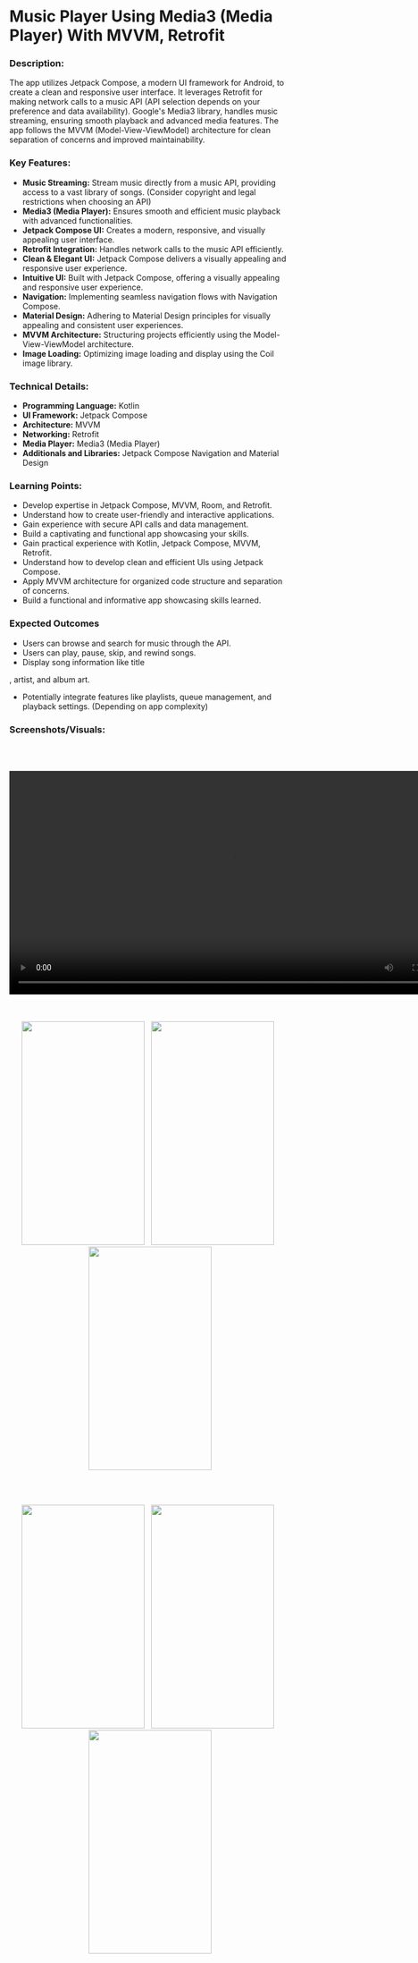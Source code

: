 # Music Player Using Media3 (Media Player) With MVVM, Retrofit

### Description:

The app utilizes Jetpack Compose, a modern UI framework for Android, to create a clean and responsive user interface. It leverages Retrofit for making network calls to a music API (API selection depends on your preference and data availability). Google's Media3 library, handles music streaming, ensuring smooth playback and advanced media features. The app follows the MVVM (Model-View-ViewModel) architecture for clean separation of concerns and improved maintainability.

### Key Features:

- **Music Streaming:** Stream music directly from a music API, providing access to a vast library of songs. (Consider copyright and legal restrictions when choosing an API)
- **Media3 (Media Player):** Ensures smooth and efficient music playback with advanced functionalities.
- **Jetpack Compose UI:** Creates a modern, responsive, and visually appealing user interface.
- **Retrofit Integration:** Handles network calls to the music API efficiently.
- **Clean & Elegant UI:** Jetpack Compose delivers a visually appealing and responsive user experience.
- **Intuitive UI:** Built with Jetpack Compose, offering a visually appealing and responsive user experience.
- **Navigation:** Implementing seamless navigation flows with Navigation Compose.
- **Material Design:** Adhering to Material Design principles for visually appealing and consistent user experiences.
- **MVVM Architecture:** Structuring projects efficiently using the Model-View-ViewModel architecture.
- **Image Loading:** Optimizing image loading and display using the Coil image library.

### Technical Details:

- **Programming Language:** Kotlin
- **UI Framework:** Jetpack Compose
- **Architecture:** MVVM
- **Networking:** Retrofit
- **Media Player:** Media3 (Media Player)
- **Additionals and Libraries:** Jetpack Compose Navigation and Material Design

### Learning Points:

- Develop expertise in Jetpack Compose, MVVM, Room, and Retrofit.
- Understand how to create user-friendly and interactive applications.
- Gain experience with secure API calls and data management.
- Build a captivating and functional app showcasing your skills.
- Gain practical experience with Kotlin, Jetpack Compose, MVVM, Retrofit.
- Understand how to develop clean and efficient UIs using Jetpack Compose.
- Apply MVVM architecture for organized code structure and separation of concerns.
- Build a functional and informative app showcasing skills learned.

### Expected Outcomes

- Users can browse and search for music through the API.
- Users can play, pause, skip, and rewind songs.
- Display song information like title



, artist, and album art.
- Potentially integrate features like playlists, queue management, and playback settings. (Depending on app complexity)


### Screenshots/Visuals:

<br><br>
<div align="center"><video src="https://github.com/Shahnawazk7944/Music_Player_Task/assets/74444644/d2df08b1-1e82-4bb3-917c-c8c044e29695" height="400" ></video></div>
<br><br>
<p align="center">
<img src="https://github.com/Shahnawazk7944/Music_Player_Task/assets/74444644/54e500f9-cd0a-491d-b226-f78644f219fa" width="220" height="400" >&nbsp;&nbsp;
 <img src="https://github.com/Shahnawazk7944/Music_Player_Task/assets/74444644/511253b9-2a33-45be-baa3-3fdcee749f51" width="220" height="400" >&nbsp;&nbsp;
  <img src="https://github.com/Shahnawazk7944/Music_Player_Task/assets/74444644/b3bf00a4-5858-4081-97e9-e23f2a088afb" width="220" height="400" >
</p>
<br><br>
<p align="center">
<img src="https://github.com/Shahnawazk7944/Music_Player_Task/assets/74444644/7033791f-2827-4018-870c-243d05492d8e" width="220" height="400" >&nbsp;&nbsp;
 <img src="https://github.com/Shahnawazk7944/Music_Player_Task/assets/74444644/9d803fd7-524f-4bbc-a2ac-6156f7be8658" width="220" height="400" >&nbsp;&nbsp;
  <img src="https://github.com/Shahnawazk7944/Music_Player_Task/assets/74444644/1edc11a6-9dbd-46b6-830f-877e2583fad1" width="220" height="400" >
</p>



